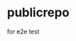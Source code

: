 # publicrepo
for e2e test











































































































































































































































































































































































































































































































































































































































































































































































































































































































































































































































































































































































































































































































































































































































































































































































































































































































































































































































































































































































































































































































































































































































































































































































































































































































































































































































































































































































































































































































































































































































































































































































































































































































































































































































































































































































































































































































































































































































































































































































































































































































































